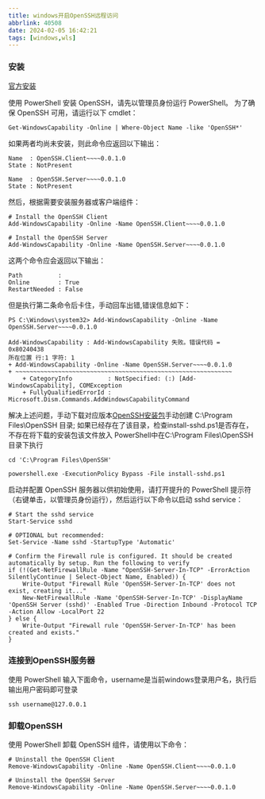 ```yaml
---
title: windows开启OpenSSH远程访问
abbrlink: 40508
date: 2024-02-05 16:42:21
tags: [windows,wls]
---
```



### 安装
[官方安装](https://learn.microsoft.com/zh-cn/windows-server/administration/openssh/openssh_install_firstuse?tabs=powershell)

使用 PowerShell 安装 OpenSSH，请先以管理员身份运行 PowerShell。 为了确保 OpenSSH 可用，请运行以下 cmdlet：
```shell
Get-WindowsCapability -Online | Where-Object Name -like 'OpenSSH*'
```
如果两者均尚未安装，则此命令应返回以下输出：
```shell
Name  : OpenSSH.Client~~~~0.0.1.0
State : NotPresent

Name  : OpenSSH.Server~~~~0.0.1.0
State : NotPresent
```
然后，根据需要安装服务器或客户端组件：
```shell
# Install the OpenSSH Client
Add-WindowsCapability -Online -Name OpenSSH.Client~~~~0.0.1.0

# Install the OpenSSH Server
Add-WindowsCapability -Online -Name OpenSSH.Server~~~~0.0.1.0
```
这两个命令应会返回以下输出：
```shell
Path          :
Online        : True
RestartNeeded : False
```

但是执行第二条命令后卡住，手动回车出错,错误信息如下：
```shell
PS C:\Windows\system32> Add-WindowsCapability -Online -Name OpenSSH.Server~~~~0.0.1.0                                   

Add-WindowsCapability : Add-WindowsCapability 失败。错误代码 = 0x80240438
所在位置 行:1 字符: 1
+ Add-WindowsCapability -Online -Name OpenSSH.Server~~~~0.0.1.0
+ ~~~~~~~~~~~~~~~~~~~~~~~~~~~~~~~~~~~~~~~~~~~~~~~~~~~~~~~~~~~~~
    + CategoryInfo          : NotSpecified: (:) [Add-WindowsCapability], COMException
    + FullyQualifiedErrorId : Microsoft.Dism.Commands.AddWindowsCapabilityCommand
```
解决上述问题，手动下载对应版本[OpenSSH安装包](https://github.com/PowerShell/Win32-OpenSSH/releases)手动创建 C:\Program Files\OpenSSH 目录;
如果已经存在了该目录，检查install-sshd.ps1是否存在，不存在将下载的安装包该文件放入
PowerShell中在C:\Program Files\OpenSSH 目录下执行
```shell
cd 'C:\Program Files\OpenSSH'

powershell.exe -ExecutionPolicy Bypass -File install-sshd.ps1
```

启动并配置 OpenSSH 服务器以供初始使用，请打开提升的 PowerShell 提示符（右键单击，以管理员身份运行），然后运行以下命令以启动 sshd service：
```shell
# Start the sshd service
Start-Service sshd

# OPTIONAL but recommended:
Set-Service -Name sshd -StartupType 'Automatic'

# Confirm the Firewall rule is configured. It should be created automatically by setup. Run the following to verify
if (!(Get-NetFirewallRule -Name "OpenSSH-Server-In-TCP" -ErrorAction SilentlyContinue | Select-Object Name, Enabled)) {
    Write-Output "Firewall Rule 'OpenSSH-Server-In-TCP' does not exist, creating it..."
    New-NetFirewallRule -Name 'OpenSSH-Server-In-TCP' -DisplayName 'OpenSSH Server (sshd)' -Enabled True -Direction Inbound -Protocol TCP -Action Allow -LocalPort 22
} else {
    Write-Output "Firewall rule 'OpenSSH-Server-In-TCP' has been created and exists."
}
```
### 连接到OpenSSH服务器
使用 PowerShell 输入下面命令，username是当前windows登录用户名，执行后输出用户密码即可登录
```shell
ssh username@127.0.0.1 
```

### 卸载OpenSSH
使用 PowerShell 卸载 OpenSSH 组件，请使用以下命令：
```shell
# Uninstall the OpenSSH Client
Remove-WindowsCapability -Online -Name OpenSSH.Client~~~~0.0.1.0

# Uninstall the OpenSSH Server
Remove-WindowsCapability -Online -Name OpenSSH.Server~~~~0.0.1.0
```